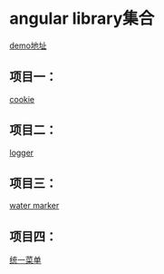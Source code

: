 # angular library集合
[demo地址](https://ngx-library.now.sh)

## 项目一：
<a href="https://github.com/Iecy/ngx-library/blob/master/projects/cookie/README.md">cookie</a>

## 项目二：
<a href="https://github.com/Iecy/ngx-library/blob/master/projects/logger/README.md">logger</a>

## 项目三：
<a href="https://github.com/Iecy/ngx-library/blob/master/projects/water-marker/README.md">water marker</a>

## 项目四：
<a href="https://github.com/Iecy/ngx-library/tree/master/projects/layout-menus/README.md">统一菜单</a>